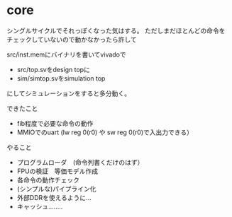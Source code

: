 # core

シングルサイクルでそれっぽくなった気はする。
ただしまだほとんどの命令をチェックしていないので動かなかったら許して

src/inst.memにバイナリを書いてvivadoで
- src/top.svをdesign topに
- sim/simtop.svをsimulation top

にしてシミュレーションをすると多分動く。

できたこと
- fib程度で必要な命令の動作
- MMIOでのuart (lw reg 0(r0) や sw reg 0(r0)で入出力できる）

やること
- プログラムローダ　(命令列書くだけのはず）
- FPUの検証　等価モデル作成
- 各命令の動作チェック
- (シンプルな)パイプライン化
- 外部DDRを使えるように...
- キャッシュ........
